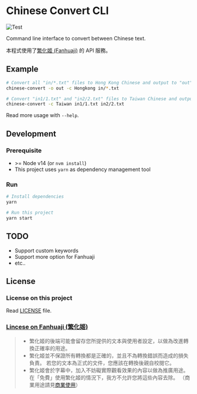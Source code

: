 # Chinese Convert CLI

![Test](https://github.com/thwonghin/chinese-convert-cli/workflows/Test/badge.svg)

Command line interface to convert between Chinese text.

本程式使用了[繁化姬 (Fanhuaji)](https://zhconvert.org/) 的 API 服務。

## Example

```bash
# Convert all "in/*.txt" files to Hong Kong Chinese and output to "out" folder
chinese-convert -o out -c Hongkong in/*.txt

# Convert "in1/1.txt" and "in2/2.txt" files to Taiwan Chinese and output in the input file's folder named as `*-new.txt`
chinese-convert -c Taiwan in1/1.txt in2/2.txt
```

Read more usage with `--help`.

## Development

### Prerequisite

- \>= Node v14 (or `nvm install`)
- This project uses `yarn` as dependency management tool

### Run

```bash
# Install dependencies
yarn

# Run this project
yarn start
```

## TODO

- Support custom keywords
- Support more option for Fanhuaji
- etc..

## License

### License on this project

Read [LICENSE](LICENSE) file.

### [Lincese on Fanhuaji (繁化姬)](https://docs.zhconvert.org/license/)

> - 繁化姬的後端可能會留存您所提供的文本與使用者設定，以做為改進轉換正確率的用途。
> - 繁化姬並不保證所有轉換都是正確的，並且不為轉換錯誤而造成的損失負責。 若您的文本為正式的文件，您應該在轉換後親自校閱它。
> - 繁化姬會於字幕中，加入不妨礙實際觀看效果的內容以做為推廣用途。 在「免費」使用繁化姬的情況下，我方不允許您將這些內容去除。 （商業用途請見[商業使用](https://docs.zhconvert.org/commercial/)）
